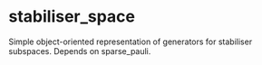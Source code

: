 # stabiliser_space
Simple object-oriented representation of generators for stabiliser subspaces. Depends on sparse_pauli.
